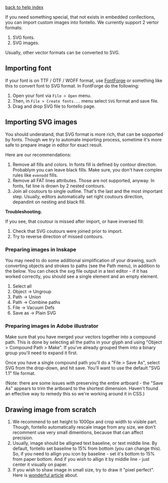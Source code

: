 [back to help index](Help)

If you need something special, that not exists in embedded conllections, you can import custom images into fontello. We currently support 2 vertor formats:

1. SVG fonts.
2. SVG images.

Usually, other vector formats can be converted to SVG.


## Importing font

If your font is on TTF / OTF / WOFF format, use [FontForge](http://fontforge.org) or something like this to convert font to SVG format. In FontForge do the following:

1. Open your font via `File > Open` menu.
2. Then, in `File > Create fonts...` menu select `SVG` format and save file.
3. Drag and drop SVG file to fontello page.


## Importing SVG images

You should underatand, that SVG format is more rich, that can be sopported by fonts. Though we try to automate importing process, sometime it's more safe to prepare image in editor for exact result.

Here are our recommendations:

1. Remove all fills and colors. In fonts fill is defined by contour direction. Probablym you can leave black fills. Make sure, you don't have complex rules like `evenodd` fills.
2. Remove all FAT lines attributes. Those are not supported, anyway. In fonts, fat line is drown by 2 nested contours.
3. Join all coutours to single outline. That's the last and the most important step. Usually, editors automatically set right coutours direction, depandint on nesting and black fill.


__Troubleshooting.__

If you see, that coutour is missed after import, or have inversed fill:

1. Check that SVG coutours were joined prior to import.
2. Try to reverse direction of missed contours.

### Preparing images in Inskape

You may need to do some additional simplification of your drawing, such converting objects and strokes to paths (see the Path menu), in addition to the below. You can check the svg file output in a text editor - if it has worked correctly, you should see a single <path> element and an empty <defs> element.

1. Select all
2. Object -> Ungroup
3. Path -> Union
4. Path -> Combine paths
5. File -> Vacuum Defs
6. Save as -> Plain SVG

### Preparing images in Adobe illustrator

Make sure that you have merged your vectors together into a compound path.  This is done by selecting all the paths in your glyph and using "Object > Compound Path > Make".  If you've already grouped them into a binary group you'll need to expand it first.

Once you have a single compound path you'll do a "File > Save As", select SVG from the drop-down, and hit save.  You'll want to use the default "SVG 1.1" file format.

(Note: there are some issues with preserving the entire artboard - the "Save As" appears to trim the artboard to the shortest dimension.  Haven't found an effective way to remedy this so we're working around it in CSS.)

## Drawing image from scratch

1. We recommend to set height to 1000px and crop width to visible part. Though, fontello automatically rescale image from any size, we don't recomment use very small dimentions, because that can affect precision.
2. Usually, image should be alligned  text baseline, or text middle line. By default, fontello set baseline to 15% from bottom (you can change this). So, if you need to allign you icon by baseline - set it's bottom to 15% from paper bottom. And if you wish to allign it by middle line - just center it visually on paper.
3. If you wish to shaw image in small size, try to draw it "pixel perfect". Here is [wonderful article](https://github.com/blog/1135-the-making-of-octicons) about.

